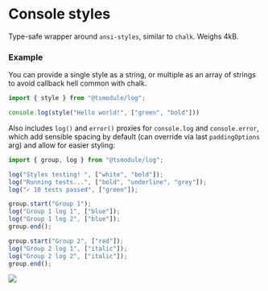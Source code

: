 # Console styles

Type-safe wrapper around `ansi-styles`, similar to `chalk`. Weighs 4kB.

### Example

You can provide a single style as a string, or multiple as an array of strings
to avoid callback hell common with chalk.

```ts
import { style } from "@tsmodule/log";

console.log(style("Hello world!", ["green", "bold"]))
```

Also includes `log()` and `error()` proxies for `console.log` and
`console.error`, which add sensible spacing by default (can override via last
`paddingOptions` arg) and allow for easier styling:

```ts
import { group, log } from "@tsmodule/log";

log("Styles testing! ", ["white", "bold"]);
log("Running tests...", ["bold", "underline", "grey"]);
log("✓ 10 tests passed", ["green"]);

group.start("Group 1");
log("Group 1 log 1", ["blue"]);
log("Group 1 log 2", ["blue"]);
group.end();

group.start("Group 2", ["red"]);
log("Group 2 log 1", ["italic"]);
log("Group 2 log 2", ["italic"]);
group.end();
```

![](https://github.com/tsmodule/log/blob/master/assets/example.png?raw=true)